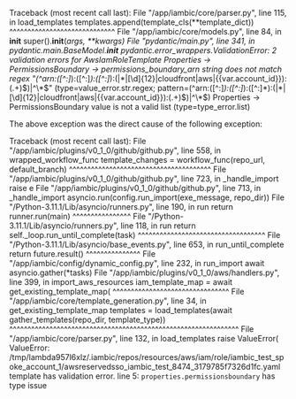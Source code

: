 Traceback (most recent call last):
  File "/app/iambic/core/parser.py", line 115, in load_templates
    templates.append(template_cls(**template_dict))
                     ^^^^^^^^^^^^^^^^^^^^^^^^^^^^^
  File "/app/iambic/core/models.py", line 84, in __init__
    super().__init__(*args, **kwargs)
  File "pydantic/main.py", line 341, in pydantic.main.BaseModel.__init__
pydantic.error_wrappers.ValidationError: 2 validation errors for AwsIamRoleTemplate
Properties -> PermissionsBoundary -> permissions_boundary_arn
  string does not match regex "(^arn:([^:]*):([^:]*):([^:]*):(|\*|[\d]{12}|cloudfront|aws|{{var.account_id}}):(.+)$)|^\*$" (type=value_error.str.regex; pattern=(^arn:([^:]*):([^:]*):([^:]*):(|\*|[\d]{12}|cloudfront|aws|{{var.account_id}}):(.+)$)|^\*$)
Properties -> PermissionsBoundary
  value is not a valid list (type=type_error.list)

The above exception was the direct cause of the following exception:

Traceback (most recent call last):
  File "/app/iambic/plugins/v0_1_0/github/github.py", line 558, in wrapped_workflow_func
    template_changes = workflow_func(repo_url, default_branch)
                       ^^^^^^^^^^^^^^^^^^^^^^^^^^^^^^^^^^^^^^^
  File "/app/iambic/plugins/v0_1_0/github/github.py", line 723, in _handle_import
    raise e
  File "/app/iambic/plugins/v0_1_0/github/github.py", line 713, in _handle_import
    asyncio.run(config.run_import(exe_message, repo_dir))
  File "/Python-3.11.1/Lib/asyncio/runners.py", line 190, in run
    return runner.run(main)
           ^^^^^^^^^^^^^^^^
  File "/Python-3.11.1/Lib/asyncio/runners.py", line 118, in run
    return self._loop.run_until_complete(task)
           ^^^^^^^^^^^^^^^^^^^^^^^^^^^^^^^^^^^
  File "/Python-3.11.1/Lib/asyncio/base_events.py", line 653, in run_until_complete
    return future.result()
           ^^^^^^^^^^^^^^^
  File "/app/iambic/config/dynamic_config.py", line 232, in run_import
    await asyncio.gather(*tasks)
  File "/app/iambic/plugins/v0_1_0/aws/handlers.py", line 399, in import_aws_resources
    iam_template_map = await get_existing_template_map(
                       ^^^^^^^^^^^^^^^^^^^^^^^^^^^^^^^^
  File "/app/iambic/core/template_generation.py", line 34, in get_existing_template_map
    templates = load_templates(await gather_templates(repo_dir, template_type))
                ^^^^^^^^^^^^^^^^^^^^^^^^^^^^^^^^^^^^^^^^^^^^^^^^^^^^^^^^^^^^^^^
  File "/app/iambic/core/parser.py", line 132, in load_templates
    raise ValueError(
ValueError: /tmp/lambda957l6xlz/.iambic/repos/resources/aws/iam/role/iambic_test_spoke_account_1/awsreservedsso_iambic_test_8474_3179785f7326d1fc.yaml template has validation error. 
line 5: `properties.permissionsboundary` has type issue
